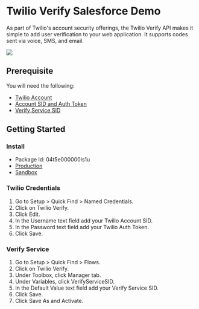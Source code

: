 # Twilio Verify Salesforce Demo

As part of Twilio's account security offerings, the Twilio Verify API makes it simple to add user verification to your web application. It supports codes sent via voice, SMS, and email.

![](./assets/Twilio-Verify-Demo.gif)

## Prerequisite

You will need the following:

- [Twilio Account](https://www.twilio.com/try-twilio)
- [Account SID and Auth Token](https://www.twilio.com/console)
- [Verify Service SID](https://www.twilio.com/console/verify/services)

## Getting Started
### Install

- Package Id: 04t5e000000ls1u
- [Production](https://login.salesforce.com/packaging/installPackage.apexp?p0=04t5e000000ls1u)
- [Sandbox](https://test.salesforce.com/packaging/installPackage.apexp?p0=04t5e000000ls1u)

### Twilio Credentials

1. Go to Setup > Quick Find > Named Credentials.
2. Click on Twilio Verify.
3. Click Edit.
4. In the Username text field add your Twilio Account SID.
5. In the Password text field add your Twilio Auth Token.
6. Click Save.

### Verify Service

1. Go to Setup > Quick Find > Flows.
2. Click on Twilio Verify.
3. Under Toolbox, click Manager tab.
4. Under Variables, click VerifyServiceSID.
5. In the Default Value text field add your Verify Service SID.
6. Click Save.
7. Click Save As and Activate.